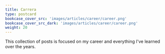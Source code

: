 ```yaml
---
title: Carrera
type: postcard
bookcase_cover_src: 'images/articles/career/career.png'
bookcase_cover_src_dark: 'images/articles/career/career.png'
weight: 20
---
```


This collection of posts is focused on my career and everything I've learned over the years.